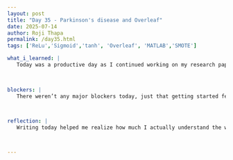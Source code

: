 ```yaml
---
layout: post
title: "Day 35 - Parkinson's disease and Overleaf"
date: 2025-07-14
author: Roji Thapa
permalink: /day35.html
tags: ['ReLu','Sigmoid','tanh', 'Overleaf', 'MATLAB','SMOTE']

what_i_learned: |
   Today was a productive day as I continued working on my research paper using Overleaf. I started by correcting my MATLAB code for balancing the data using cross-validation. After updating the results, my graduate mentor helped me outlined the structure of my paper, which gave me a clear idea of how to begin writing. I wrote the introduction, explained the disease, and described the features used in the dataset. I also covered the data cleaning process and the correlation heatmap, including what insights could be gained from it. Finally, I worked on explaining the histogram for both the balanced and imbalanced data


  
blockers: |
   There weren’t any major blockers today, just that getting started felt a bit hard. One of the most challenging parts was trying to explain the plots and the code in a way that a reader could easily understand. It made me think more deeply about what I’ve learned and how well I understand the material. Writing about the technical steps, like the preprocessing and visualizations, took more time than expected, especially trying to keep the explanations simple and clear.
   


reflection: |
   Writing today helped me realize how much I actually understand the work I’ve done so far. It also showed me which parts I still need to think more about. Even though it felt a bit slow and difficult at times, I believe with practice I’ll get more comfortable explaining complex ideas in writing. The process was a good reminder that learning doesn’t stop at coding — being able to communicate it clearly is just as important.



---
```

